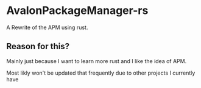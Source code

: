 # AvalonPackageManager-rs
A Rewrite of the APM using rust.

## Reason for this?
Mainly just because I want to learn more rust and I like the idea of APM.

Most likly won't be updated that frequently due to other projects I currently have
